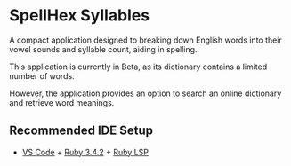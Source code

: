 # SpellHex Syllables
A compact application designed to breaking down English words into their vowel sounds and syllable count, aiding in spelling.

This application is currently in Beta, as its dictionary contains a limited number of words.

However, the application provides an option to search an online dictionary and retrieve word meanings.

## Recommended IDE Setup

- [VS Code](https://code.visualstudio.com/) + [Ruby 3.4.2](https://www.ruby-lang.org/en/downloads/) + [Ruby LSP](https://marketplace.visualstudio.com/items?itemName=Shopify.ruby-lsp)
